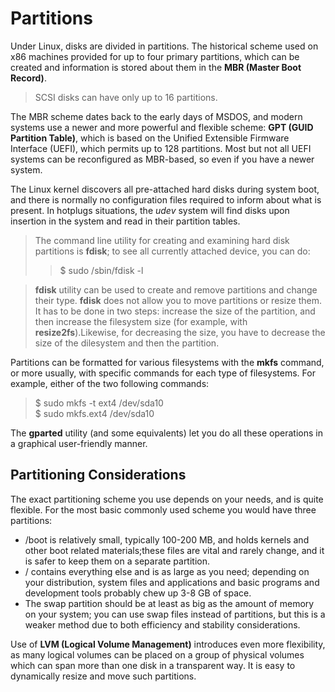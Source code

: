 # Partitions

Under Linux, disks are divided in partitions.
The historical scheme used on x86 machines provided for up to four primary partitions, which can be created and information is stored about them in the **MBR (Master Boot Record)**.

> SCSI disks can have only up to 16 partitions.

The MBR scheme dates back to the early days of MSDOS, and modern systems use a newer and more powerful and flexible scheme: **GPT (GUID Partition Table)**, which is based on the Unified Extensible Firmware Interface (UEFI), which permits up to 128 partitions. Most but not all UEFI systems can be reconfigured as MBR-based, so even if you have a newer system.

The Linux kernel discovers all pre-attached hard disks during system boot, and there is normally no configuration files required to inform about what is present. In hotplugs situations, the *udev* system will find disks upon insertion in the system and read in their partition tables.

> The command line utility for creating and examining hard disk partitions is **fdisk**; to see all currently attached device, you can do:
>> $ sudo /sbin/fdisk -l

> **fdisk** utility can be used to create and remove partitions and change their type.
**fdisk** does not allow you to move partitions or resize them. It has to be done in two steps: increase the size of the partition, and then increase the filesystem size (for example, with **resize2fs**).Likewise, for decreasing the size, you have to decrease the size of the dilesystem and then the partition.

Partitions can be formatted for various filesystems with the **mkfs** command, or more usually, with specific commands for each type of filesystems. For example, either of the two following commands:

> $ sudo mkfs -t ext4 /dev/sda10  
> $ sudo mkfs.ext4 /dev/sda10

The **gparted** utility (and some equivalents) let you do all these operations in a graphical user-friendly manner.

## Partitioning Considerations

The exact partitioning scheme you use depends on your needs, and is quite flexible. For the most basic commonly used scheme you would have three partitions:

- /boot is relatively small, typically 100-200 MB, and holds kernels and other boot related materials;these files are vital and rarely change, and it is safer to keep them on a separate partition.
- / contains everything else and is as large as you need; depending on your distribution, system files and applications and basic programs and development tools probably chew up 3-8 GB of space.
- The swap partition should be at least as big as the amount of memory on your system; you can use swap files instead of partitions, but this is a weaker method due to both efficiency and stability considerations.

Use of **LVM (Logical Volume Management)** introduces even more flexibility, as many logical volumes can be placed on a group of physical volumes which can span more than one disk in a transparent way. It is easy to dynamically resize and move such partitions. 

